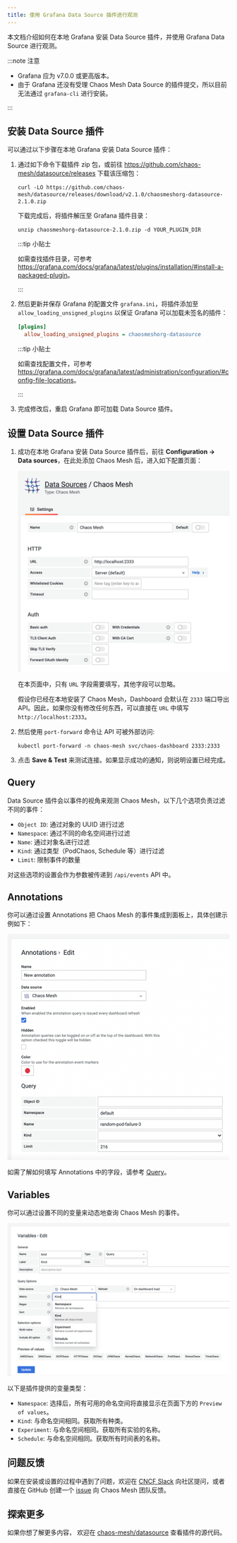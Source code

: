 ```yaml
---
title: 使用 Grafana Data Source 插件进行观测
---
```


本文档介绍如何在本地 Grafana 安装 Data Source 插件，并使用 Grafana Data Source 进行观测。

:::note 注意

- Grafana 应为 v7.0.0 或更高版本。
- 由于 Grafana 还没有受理 Chaos Mesh Data Source 的插件提交，所以目前无法通过 `grafana-cli` 进行安装。

:::

## 安装 Data Source 插件

可以通过以下步骤在本地 Grafana 安装 Data Source 插件：

1. 通过如下命令下载插件 zip 包，或前往 <https://github.com/chaos-mesh/datasource/releases> 下载该压缩包：

   ```shell
   curl -LO https://github.com/chaos-mesh/datasource/releases/download/v2.1.0/chaosmeshorg-datasource-2.1.0.zip
   ```

   下载完成后，将插件解压至 Grafana 插件目录：

   ```shell
   unzip chaosmeshorg-datasource-2.1.0.zip -d YOUR_PLUGIN_DIR
   ```

   :::tip 小贴士

   如需查找插件目录，可参考 <https://grafana.com/docs/grafana/latest/plugins/installation/#install-a-packaged-plugin>。

   :::

2. 然后更新并保存 Grafana 的配置文件 `grafana.ini`，将插件添加至 `allow_loading_unsigned_plugins` 以保证 Grafana 可以加载未签名的插件：

   ```ini
   [plugins]
     allow_loading_unsigned_plugins = chaosmeshorg-datasource
   ```

   :::tip 小贴士

   如需查找配置文件，可参考 <https://grafana.com/docs/grafana/latest/administration/configuration/#config-file-locations>。

   :::

3. 完成修改后，重启 Grafana 即可加载 Data Source 插件。

## 设置 Data Source 插件

1. 成功在本地 Grafana 安装 Data Source 插件后，前往 **Configuration -> Data sources**，在此处添加 Chaos Mesh 后，进入如下配置页面：

   ![配置页面](img/grafana/settings.png)

   在本页面中，只有 `URL` 字段需要填写，其他字段可以忽略。

   假设你已经在本地安装了 Chaos Mesh，Dashboard 会默认在 `2333` 端口导出 API。因此，如果你没有修改任何东西，可以直接在 `URL` 中填写 `http://localhost:2333`。

2. 然后使用 `port-forward` 命令让 API 可被外部访问:

   ```shell
   kubectl port-forward -n chaos-mesh svc/chaos-dashboard 2333:2333
   ```

3. 点击 **Save & Test** 来测试连接。如果显示成功的通知，则说明设置已经完成。

## Query

Data Source 插件会以事件的视角来观测 Chaos Mesh，以下几个选项负责过滤不同的事件：

- `Object ID`: 通过对象的 UUID 进行过滤
- `Namespace`: 通过不同的命名空间进行过滤
- `Name`: 通过对象名进行过滤
- `Kind`: 通过类型（PodChaos, Schedule 等）进行过滤
- `Limit`: 限制事件的数量

对这些选项的设置会作为参数被传递到 `/api/events` API 中。

## Annotations

你可以通过设置 Annotations 把 Chaos Mesh 的事件集成到面板上，具体创建示例如下：

![Annotations](img/grafana/annotations.png)

如需了解如何填写 Annotations 中的字段，请参考 [Query](#query)。

## Variables

你可以通过设置不同的变量来动态地查询 Chaos Mesh 的事件。

![Variables](img/grafana/variables.png)

以下是插件提供的变量类型：

- `Namespace`: 选择后，所有可用的命名空间将直接显示在页面下方的 `Preview of values`。
- `Kind`: 与命名空间相同。获取所有种类。
- `Experiment`: 与命名空间相同。获取所有实验的名称。
- `Schedule`: 与命名空间相同。获取所有时间表的名称。

## 问题反馈

如果在安装或设置的过程中遇到了问题，欢迎在 [CNCF Slack](https://cloud-native.slack.com/archives/C0193VAV272) 向社区提问，或者直接在 GitHub 创建一个 [issue](https://github.com/chaos-mesh/datasource/issues) 向 Chaos Mesh 团队反馈。

## 探索更多

如果你想了解更多内容， 欢迎在 [chaos-mesh/datasource](https://github.com/chaos-mesh/datasource) 查看插件的源代码。
